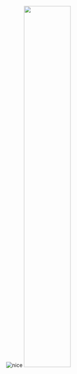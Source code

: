 <!--
**Jas-22/Jas-22** is a ✨ _special_ ✨ repository because its `README.md` (this file) appears on your GitHub profile.

Here are some ideas to get you started:

- 🔭 I’m currently working on ...
- 🌱 I’m currently learning ...
- 👯 I’m looking to collaborate on ...
- 🤔 I’m looking for help with ...
- 💬 Ask me about ...
- 📫 How to reach me: ...
- 😄 Pronouns: ...
- ⚡ Fun fact: ...
-->

![nice](https://user-images.githubusercontent.com/25566347/120713041-04126e80-c4df-11eb-8be7-36c0c9e1365a.gif)
<img src="https://user-images.githubusercontent.com/25566347/120713041-04126e80-c4df-11eb-8be7-36c0c9e1365a.gif" width=50% height=50%>
